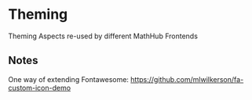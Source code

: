 # Theming
Theming Aspects re-used by different MathHub Frontends

## Notes

One way of extending Fontawesome:
https://github.com/mlwilkerson/fa-custom-icon-demo
